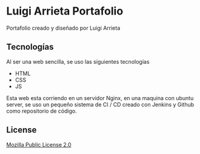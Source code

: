 # Luigi Arrieta Portafolio

Portafolio creado y diseñado por Luigi Arrieta

## Tecnologías
Al ser una web sencilla, se uso las siguientes tecnologías
- HTML
- CSS
- JS

Esta web esta corriendo en un servidor Nginx, en una maquina con ubuntu server, se uso un pequeño sistema de CI / CD creado con Jenkins y Github como repositorio de código.

## License
[Mozilla Public License 2.0](https://choosealicense.com/licenses/mpl-2.0/)
